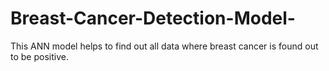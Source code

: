 # Breast-Cancer-Detection-Model-
This ANN model helps to find out all data where breast cancer is found out to be positive.
